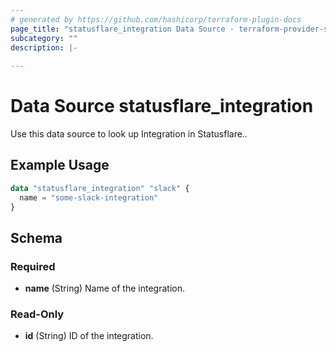 ```yaml
---
# generated by https://github.com/hashicorp/terraform-plugin-docs
page_title: "statusflare_integration Data Source - terraform-provider-statusflare"
subcategory: ""
description: |-
  
---
```


# Data Source statusflare_integration

Use this data source to look up Integration in Statusflare..

## Example Usage

```terraform
data "statusflare_integration" "slack" {
  name = "some-slack-integration"
}
```

<!-- schema generated by tfplugindocs -->
## Schema

### Required

- **name** (String) Name of the integration.

### Read-Only

- **id** (String) ID of the integration.


